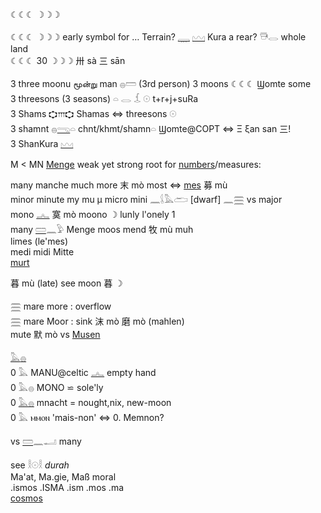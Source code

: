 ☾☾☾ ☽☽☽  

☾☾☾ ☽☽☽ early symbol for … Terrain? [𓇾](𓇾) [𓈉](𓈉) Kura a rear? 𓇥𓂋 whole land  
☾☾☾ 30 ☽☽☽ 卅 sà  三 sān  

3 three moonu மூன்று man 𓐍𓏠 (3rd person) 3 moons ☾☾☾ Ϣomte some  
3 threesons (3 seasons) 𓏏 𓂋 𓆵 𓇳  t+r+j+suRa  
3 Shams 𐎘𐎍𐎘 Shamas ⇔ threesons 𓇳  
3 shamnt 𓐍[𓂸](𓂸)𓏏  chnt/khmt/shamn𓏏 Ϣomte@COPT ⇔ Ξ ξan san 三!  
3 ShanKura [𓈉](𓈉)  


M < MN [Menge](Menge) weak yet strong root for [numbers](Numbers)/measures:  

many manche much more 末 mò most ⇔ [mes](mes) 募 mù  
minor minute my mu µ micro mini 𓈖𓌰𓅓𓂧 [dwarf] 𓈖𓈗 vs major  
mono [𓂜](𓂜) 寞 mò moono ☽ lunly l'onely 1  
many [𓏠](𓏠)𓈖𓅱 Menge moos mend 牧 mù muh  
limes (le'mes)  
medi midi Mitte  
[murt](murt)  

暮 mù (late) see moon 暮 ☽  

𓈗 mare more : overflow  
𓈗 mare Moor : sink 沫 mò 磨 mò (mahlen)  
mute 默 mò vs [Musen](Musen)  


[𓅓](𓅓)[𓐍](𓐍)  
0 𓅓 MANU@celtic [𓂜](𓂜) empty hand  
0 𓅓𓐍 MONO ⋍ sole'ly  
0 [𓅓𓐍](𓅓𓐍) mnacht = nought,nix, new-moon  
0 𓅓 ⲙⲙⲟⲛ  'mais-non' ⇔ 0. Memnon?  

vs [𓏠](𓏠)𓈖𓂝 many  

see 𓎛𓇳𓎛 *durah*  
Ma'at, Ma.gie, Maß moral  
.ismos .ISMA .ism .mos .ma  
[cosmos](cosmos)  
